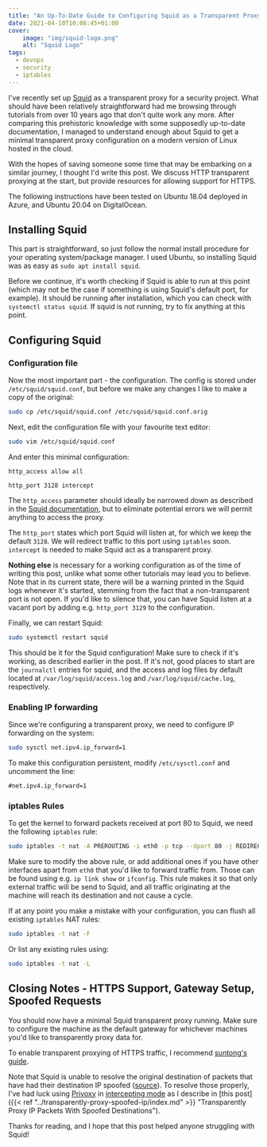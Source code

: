 ```yaml
---
title: "An Up-To-Date Guide to Configuring Squid as a Transparent Proxy"
date: 2021-04-10T10:08:45+01:00
cover:
    image: "img/squid-logo.png"
    alt: "Squid Logo"
tags:
  - devops
  - security
  - iptables
---
```


I've recently set up [Squid](http://www.squid-cache.org/) as a transparent proxy for a security project. What should have been relatively straightforward had me browsing through tutorials from over 10 years ago that don't quite work any more. After comparing this prehistoric knowledge with some supposedly up-to-date documentation, I managed to understand enough about Squid to get a minimal transparent proxy configuration on a modern version of Linux hosted in the cloud.

With the hopes of saving someone some time that may be embarking on a similar journey, I thought I'd write this post. We discuss HTTP transparent proxying at the start, but provide resources for allowing support for HTTPS.

The following instructions have been tested on Ubuntu 18.04 deployed in Azure, and Ubuntu 20.04 on DigitalOcean.

## Installing Squid

This part is straightforward, so just follow the normal install procedure for your operating system/package manager. I used Ubuntu, so installing Squid was as easy as `sudo apt install squid`.

Before we continue, it's worth checking if Squid is able to run at this point (which may not be the case if something is using Squid's default port, for example). It should be running after installation, which you can check with `systemctl status squid`. If squid is not running, try to fix anything at this point.

## Configuring Squid

### Configuration file

Now the most important part - the configuration. The config is stored under `/etc/squid/squid.conf`, but before we make any changes I like to make a copy of the original:

```bash
sudo cp /etc/squid/squid.conf /etc/squid/squid.conf.orig
```

Next, edit the configuration file with your favourite text editor:

```bash
sudo vim /etc/squid/squid.conf
```

And enter this minimal configuration:

```plaintext
http_access allow all

http_port 3128 intercept
```

The `http_access` parameter should ideally be narrowed down as described in the [Squid documentation](http://www.squid-cache.org/Doc/config/http_access/), but to eliminate potential errors we will permit anything to access the proxy.

The `http_port` states which port Squid will listen at, for which we keep the default `3128`. We will redirect traffic to this port using `iptables` soon. `intercept` is needed to make Squid act as a transparent proxy.

**Nothing else** is necessary for a working configuration as of the time of writing this post, unlike what some other tutorials may lead you to believe. Note that in its current state, there will be a warning printed in the Squid logs whenever it's started, stemming from the fact that a non-transparent port is not open. If you'd like to silence that, you can have Squid listen at a vacant port by adding e.g. `http_port 3129` to the configuration.

Finally, we can restart Squid:

```bash
sudo systemctl restart squid
```

This should be it for the Squid configuration! Make sure to check if it's working, as described earlier in the post. If it's not, good places to start are the `journalctl` entries for squid, and the access and log files by default located at `/var/log/squid/access.log` and `/var/log/squid/cache.log`, respectively.

### Enabling IP forwarding

Since we're configuring a transparent proxy, we need to configure IP forwarding on the system:

```bash
sudo sysctl net.ipv4.ip_forward=1
```

To make this configuration persistent, modify `/etc/sysctl.conf` and uncomment the line:

```plaintext
#net.ipv4.ip_forward=1
```

### iptables Rules

To get the kernel to forward packets received at port 80 to Squid, we need the following `iptables` rule:

```bash
sudo iptables -t nat -A PREROUTING -i eth0 -p tcp --dport 80 -j REDIRECT --to-port 3128
```

Make sure to modify the above rule, or add additional ones if you have other interfaces apart from `eth0` that you'd like to forward traffic from. Those can be found using e.g. `ip link show` or `ifconfig`. This rule makes it so that only external traffic will be send to Squid, and all traffic originating at the machine will reach its destination and not cause a cycle.

If at any point you make a mistake with your configuration, you can flush all existing `iptables` NAT rules:

```bash
sudo iptables -t nat -F
```

Or list any existing rules using:

```bash
sudo iptables -t nat -L
```

## Closing Notes - HTTPS Support, Gateway Setup, Spoofed Requests

You should now have a minimal Squid transparent proxy running. Make sure to configure the machine as the default gateway for whichever machines you'd like to transparently proxy data for.

To enable transparent proxying of HTTPS traffic, I recommend [suntong's guide](https://dev.to/suntong/squid-proxy-and-ssl-interception-1oa4).

Note that Squid is unable to resolve the original destination of packets that have had their destination IP spoofed ([source](http://squid-web-proxy-cache.1019090.n4.nabble.com/TProxy-and-client-dst-passthru-td4670189.html)). To resolve those properly, I've had luck using [Privoxy](https://www.privoxy.org/) in [intercepting mode](https://www.privoxy.org/faq/configuration.html#INTERCEPTING) as I describe in [this post]({{< ref "../transparently-proxy-spoofed-ip/index.md" >}} "Transparently Proxy IP Packets With Spoofed Destinations").

Thanks for reading, and I hope that this post helped anyone struggling with Squid!
